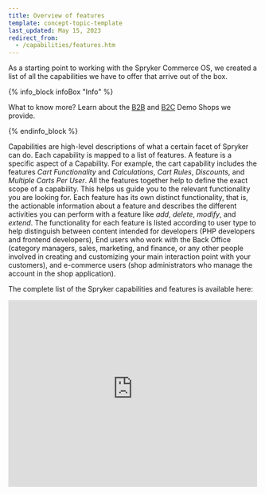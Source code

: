 ```yaml
---
title: Overview of features
template: concept-topic-template
last_updated: May 15, 2023
redirect_from:
  - /capabilities/features.htm
---
```


<!--DO NOT DELETE OR MOVE THIS PAGE. The document must exist and must be absent in the sidebar. -->

As a starting point to working with the Spryker Commerce OS, we created a list of all the capabilities we have to offer that arrive out of the box. 

{% info_block infoBox "Info" %}

What to know more? Learn about the [B2B](/docs/scos/user/intro-to-spryker/b2b-suite.html) and [B2C](/docs/scos/user/intro-to-spryker/b2c-suite.html) Demo Shops we provide.

{% endinfo_block %}

Capabilities are high-level descriptions of what a certain facet of Spryker can do. Each capability is mapped to a list of features. A feature is a specific aspect of a Capability. For example, the cart capability includes the features *Cart Functionality* and *Calculations*, *Cart Rules*, *Discounts*, and *Multiple Carts Per User*. All the features together help to define the exact scope of a capability. This helps us guide you to the relevant functionality you are looking for. Each feature has its own distinct functionality, that is, the actionable information about a feature and describes the different activities you can perform with a feature like *add*, *delete*, *modify*, and *extend*. The functionality for each feature is listed according to user type to help distinguish between content intended for developers (PHP developers and frontend developers), End users who work with the Back Office (category managers, sales, marketing, and finance, or any other people involved in creating and customizing your main interaction point with your customers), and e-commerce users (shop administrators who manage the account in the shop application). 

The complete list of the Spryker capabilities and features is available here: 

<embed src="https://spryker.s3.eu-central-1.amazonaws.com/docs/scos/user/intro-to-spryker/overview-of-features/20220301_EN_Product+Feature+Catalog.pdf" width="500" height="375" 
 type="application/pdf">
